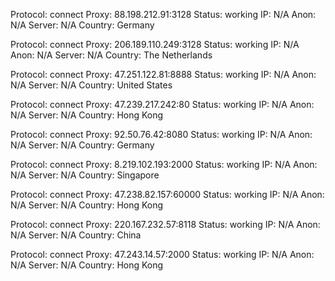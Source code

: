 Protocol: connect
Proxy: 88.198.212.91:3128
Status: working
IP: N/A
Anon: N/A
Server: N/A
Country: Germany

Protocol: connect
Proxy: 206.189.110.249:3128
Status: working
IP: N/A
Anon: N/A
Server: N/A
Country: The Netherlands

Protocol: connect
Proxy: 47.251.122.81:8888
Status: working
IP: N/A
Anon: N/A
Server: N/A
Country: United States

Protocol: connect
Proxy: 47.239.217.242:80
Status: working
IP: N/A
Anon: N/A
Server: N/A
Country: Hong Kong

Protocol: connect
Proxy: 92.50.76.42:8080
Status: working
IP: N/A
Anon: N/A
Server: N/A
Country: Germany

Protocol: connect
Proxy: 8.219.102.193:2000
Status: working
IP: N/A
Anon: N/A
Server: N/A
Country: Singapore

Protocol: connect
Proxy: 47.238.82.157:60000
Status: working
IP: N/A
Anon: N/A
Server: N/A
Country: Hong Kong

Protocol: connect
Proxy: 220.167.232.57:8118
Status: working
IP: N/A
Anon: N/A
Server: N/A
Country: China

Protocol: connect
Proxy: 47.243.14.57:2000
Status: working
IP: N/A
Anon: N/A
Server: N/A
Country: Hong Kong

